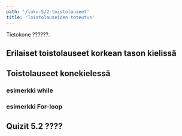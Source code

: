 ```yaml
---
path: '/luku-5/2-toistolauseet'
title: 'Toistolauseiden toteutus'
---
```


<div>
<lead>Tietokone ??????.</lead>
</div>

## Erilaiset toistolauseet korkean tason kielissä

## Toistolauseet konekielessä

### esimerkki while

### esimerkki For-loop



## Quizit 5.2  ????
<!-- quiz 5.2.?? ???? -->

<div><quiznator id="5caf0493fd9fd71425c6d6c6"></quiznator></div>
